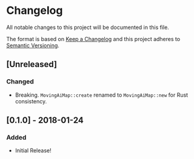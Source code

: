 # Changelog
All notable changes to this project will be documented in this file.

The format is based on [Keep a Changelog](http://keepachangelog.com/en/1.0.0/)
and this project adheres to [Semantic Versioning](http://semver.org/spec/v2.0.0.html).

## [Unreleased]

### Changed
 - Breaking. `MovingAiMap::create` renamed to `MovingAiMap::new` for Rust consistency.

## [0.1.0] - 2018-01-24

### Added
 - Initial Release!